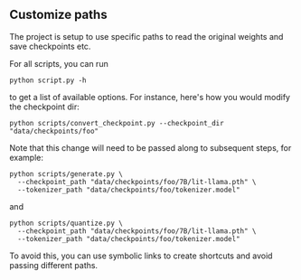 ## Customize paths

The project is setup to use specific paths to read the original weights and save checkpoints etc.

For all scripts, you can run

```shell
python script.py -h
```

to get a list of available options. For instance, here's how you would modify the checkpoint dir:

```shell
python scripts/convert_checkpoint.py --checkpoint_dir "data/checkpoints/foo"
```

Note that this change will need to be passed along to subsequent steps, for example:

```shell
python scripts/generate.py \
  --checkpoint_path "data/checkpoints/foo/7B/lit-llama.pth" \
  --tokenizer_path "data/checkpoints/foo/tokenizer.model"
```

and

```shell
python scripts/quantize.py \
  --checkpoint_path "data/checkpoints/foo/7B/lit-llama.pth" \
  --tokenizer_path "data/checkpoints/foo/tokenizer.model"
```

To avoid this, you can use symbolic links to create shortcuts and avoid passing different paths.
